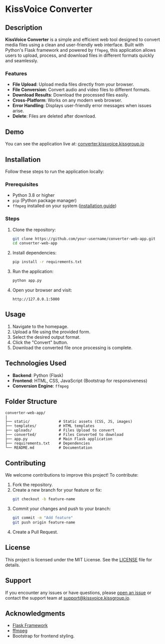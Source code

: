 # KissVoice Converter

## Description

**KissVoice Converter** is a simple and efficient web tool designed to convert media files using a clean and user-friendly web interface. Built with Python's Flask framework and powered by `ffmpeg`, this application allows users to upload, process, and download files in different formats quickly and seamlessly.

### Features

- **File Upload**: Upload media files directly from your browser.
- **File Conversion**: Convert audio and video files to different formats.
- **Download Results**: Download the processed files easily.
- **Cross-Platform**: Works on any modern web browser.
- **Error Handling**: Displays user-friendly error messages when issues arise.
- **Delete**: Files are deleted after download.


## Demo

You can see the application live at: [converter.kissvoice.kissgroup.io](https://converter.kissvoice.kissgroup.io/)

## Installation

Follow these steps to run the application locally:

### Prerequisites
- Python 3.8 or higher
- `pip` (Python package manager)
- `ffmpeg` installed on your system ([installation guide](https://ffmpeg.org/download.html))

### Steps

1. Clone the repository:
   ```bash
   git clone https://github.com/your-username/converter-web-app.git
   cd converter-web-app
   ```

2. Install dependencies:
   ```bash
   pip install -r requirements.txt
   ```

3. Run the application:
   ```bash
   python app.py
   ```

4. Open your browser and visit:
   ```
   http://127.0.0.1:5000
   ```

## Usage

1. Navigate to the homepage.
2. Upload a file using the provided form.
3. Select the desired output format.
4. Click the "Convert" button.
5. Download the converted file once processing is complete.

## Technologies Used

- **Backend**: Python (Flask)
- **Frontend**: HTML, CSS, JavaScript (Bootstrap for responsiveness)
- **Conversion Engine**: `ffmpeg`

## Folder Structure

```
converter-web-app/
|
├── static/             # Static assets (CSS, JS, images)
├── templates/          # HTML templates
├── uploads/            # Files Upload to convert
├── converted/          # Files Converted to download
├── app.py              # Main Flask application
├── requirements.txt    # Dependencies
└── README.md           # Documentation
```

## Contributing

We welcome contributions to improve this project! To contribute:

1. Fork the repository.
2. Create a new branch for your feature or fix:
   ```bash
   git checkout -b feature-name
   ```
3. Commit your changes and push to your branch:
   ```bash
   git commit -m "Add feature"
   git push origin feature-name
   ```
4. Create a Pull Request.

## License

This project is licensed under the MIT License. See the [LICENSE](LICENSE) file for details.

## Support

If you encounter any issues or have questions, please [open an issue](https://github.com/your-username/converter-web-app/issues) or contact the support team at [support@kissvoice.kissgroup.io](mailto:support@kissvoice.kissgroup.io).

## Acknowledgments

- [Flask Framework](https://flask.palletsprojects.com/)
- [ffmpeg](https://ffmpeg.org/)
- Bootstrap for frontend styling.

